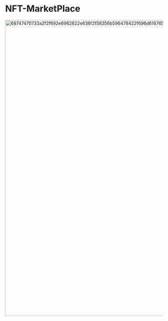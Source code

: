 # NFT-MarketPlace
<img width="946" alt="68747470733a2f2f692e6962622e636f2f58356b596476422f696d6167652e706e67" src="https://user-images.githubusercontent.com/115530184/235619825-b42679ad-93d1-48e6-a949-652655e2762f.png">
